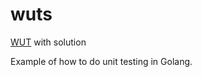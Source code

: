 # wuts
[WUT](https://github.com/aimzeter/wut) with solution

Example of how to do unit testing in Golang.
